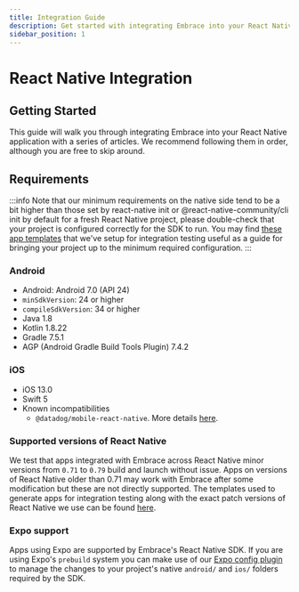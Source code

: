 ```yaml
---
title: Integration Guide
description: Get started with integrating Embrace into your React Native application
sidebar_position: 1
---
```


# React Native Integration

## Getting Started

This guide will walk you through integrating Embrace into your React Native application with a series of articles. We
recommend following them in order, although you are free to skip around.

## Requirements

:::info
Note that our minimum requirements on the native side tend to be a bit higher than those set by react-native init or
@react-native-community/cli init by default for a fresh React Native project, please double-check that your project is
configured correctly for the SDK to run. You may find [these app templates](https://github.com/embrace-io/embrace-react-native-sdk/tree/main/integration-tests/templates)
that we've setup for integration testing useful as a guide for bringing your project up to the minimum required
configuration.
:::

### Android

* Android: Android 7.0 (API 24)
* `minSdkVersion`: 24 or higher
* `compileSdkVersion`: 34 or higher
* Java 1.8
* Kotlin 1.8.22
* Gradle 7.5.1
* AGP (Android Gradle Build Tools Plugin) 7.4.2

### iOS

* iOS 13.0
* Swift 5
* Known incompatibilities
  * `@datadog/mobile-react-native`. More details [here](/ios/open-source/integration/linking-embrace/#known-issues).

### Supported versions of React Native

We test that apps integrated with Embrace across React Native minor versions from `0.71` to `0.79` build and launch without
issue. Apps on versions of React Native older than 0.71 may work with Embrace after some modification but these are not
directly supported. The templates used to generate apps for integration testing along with the exact patch versions of
React Native we use can be found [here](https://github.com/embrace-io/embrace-react-native-sdk/tree/main/integration-tests/templates).

### Expo support

Apps using Expo are supported by Embrace's React Native SDK. If you are using Expo's `prebuild` system you can make use
of our [Expo config plugin](/react-native/integration/add-embrace-sdk/#expo-config-plugin) to manage the changes to your
project's native `android/` and `ios/` folders required by the SDK.